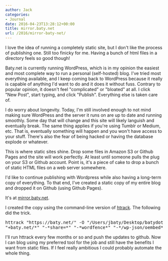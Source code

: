 ```yaml
---
author: Jack
categories:
- Journal
date: 2016-04-23T13:28:12+00:00
title: mirror.baty.net
url: /2016/mirror-baty-net/
---
```


I love the idea of running a completely static site, but I don't like the process of publishing one. Still too finicky for me. Having a bunch of html files in a directory feels so good though!

Baty.net is currently running WordPress, which is in my opinion the easiest and most complete way to run a personal (self-hosted) blog. I've tried most everything available, and I keep coming back to WordPress because it really is capable of anything I'd want to do and it does it without fuss. Contrary to popular opinion, it doesn't feel "complicated" or "bloated" at all. I click "New Post", start typing, and click "Publish". Everything else is taken care of.

I do worry about longevity. Today, I'm still involved enough to not mind making sure WordPress and the server it runs on are up to date and running smoothly. Some day that will change and this site will likely languish and eventually break. The same thing applies if you're using Tumblr or Medium, etc. That is, eventually something will happen and you won't have access to your stuff. There's also the fear of being hacked or having the database explode or whatever.

This is where static sites shine. Drop some files in Amazon S3 or Github Pages and the site will work perfectly. At least until someone pulls the plug on your S3 or Github account. Point is, it's a piece of cake to drop a bunch of static HTML files on a web server somewhere.

I'd like to continue publishing with Wordpress while also having a long-term copy of everything. To that end, I've created a static copy of my entire blog and dropped it on Github (using Github Pages).

It's at [mirror.baty.net][1].

I created the copy using the command-line version of [htrack][2]. The following did the trick.

<pre class="lang:default decode:true  ">httrack "https://baty.net/" -O "/Users/jbaty/Desktop/batydotnet" \
"+baty.net/*" "-*share=*" "-*wordfence*" "-*/wp-json/oembed*" -v</pre>

I'll run httrack every few months or so and push the updates to github. Now I can blog using my preferred tool for the job and still have the benefits I want from static files. If I feel really ambitious I could probably automate the whole thing.

 [1]: http://mirror.baty.net/
 [2]: http://www.httrack.com